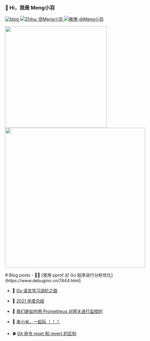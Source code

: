 ### 🤠 Hi，我是 Meng小羽 

<p>
    <a href="https://www.debuginn.cn" target="_blank" rel="noopener">
        <img src="https://img.shields.io/badge/-https://debuginn.cn-0e83cd?style=for-the-badge&logo=Blogger&logoColor=fff" alt="blog">
    </a>
    <a href="https://www.zhihu.com/people/debuginn" target="_blank" rel="noopener">
        <img src="https://img.shields.io/badge/dynamic/json?label=%E7%9F%A5%E4%B9%8E%E5%85%B3%E6%B3%A8&amp;query=%24.data.totalSubs&amp;&amp;url=https%3A%2F%2Fapi.spencerwoo.com%2Fsubstats%2F%3Fsource%3Dzhihu%26queryKey%3Ddebuginn&amp;style=for-the-badge&amp;labelColor=%230767C8&amp;color=%23343A40&amp;logo=zhihu&amp;longCache=true" alt="Zhihu: @Meng小羽">
    </a>
    <a href="https://weibo.com/debuginn" target="_blank" rel="noopener">
        <img src="https://img.shields.io/badge/dynamic/json?label=%E5%BE%AE%E5%8D%9A%E5%85%B3%E6%B3%A8&amp;query=%24.data.totalSubs&amp;&amp;url=https%3A%2F%2Fapi.spencerwoo.com%2Fsubstats%2F%3Fsource%3Dweibo%26queryKey%3D7096209693&amp;style=for-the-badge&amp;labelColor=e71f19&amp;color=040000&amp;logo=sina-weibo&amp;longCache=true" alt="微博-@Meng小羽">
    </a>
</p>

<p>
    <a href="#">
  <img
  width="334"
  src="https://github-readme-stats.vercel.app/api/top-langs/?username=debuginn&hide=handlebars&langs_count=8&layout=compact&exclude_repo=blog,vuepress-theme-vdoing,hexo,hexo-theme-next,images&bg_color=30,e96443,904e95&title_color=fff&text_color=fff"
  />
        </a><a href="#">
  <img
  width="460"
  src="https://github-readme-stats.vercel.app/api?username=debuginn&show_icons=true&&theme=radical&layout=compact"
  />
    </a>
</p>

<p>
# Blog posts
<!-- BLOG-POST-LIST:START -->
- 👨‍🏫 [使用 pprof 对 Go 程序进行分析优化](https://www.debuginn.cn/7444.html) 

- 🦄 [Go 语言学习进阶之路](https://www.debuginn.cn/7402.html) 

- 💃 [2021 年度总结](https://www.debuginn.cn/7284.html) 

- 🤔 [我们是如何用 Prometheus 对网关进行监控的](https://www.debuginn.cn/7288.html) 

- 🌋 [来小米，一起玩 ！！！](https://www.debuginn.cn/7207.html) 

- ⛽️ [Git 命令 reset 和 revert 的区别](https://www.debuginn.cn/7170.html) 
<!-- BLOG-POST-LIST:END -->
</p>
